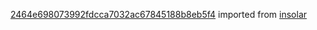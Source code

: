 [2464e698073992fdcca7032ac67845188b8eb5f4](https://github.com/insolar/insolar/commit/2464e698073992fdcca7032ac67845188b8eb5f4) imported from [insolar](https://github.com/insolar/insolar)
